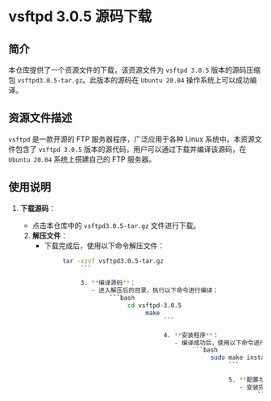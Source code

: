 # vsftpd 3.0.5 源码下载

## 简介

本仓库提供了一个资源文件的下载，该资源文件为 `vsftpd 3.0.5` 版本的源码压缩包 `vsftpd3.0.5-tar.gz`。此版本的源码在 `Ubuntu 20.04` 操作系统上可以成功编译。

## 资源文件描述

`vsftpd` 是一款开源的 FTP 服务器程序，广泛应用于各种 Linux 系统中。本资源文件包含了 `vsftpd 3.0.5` 版本的源代码，用户可以通过下载并编译该源码，在 `Ubuntu 20.04` 系统上搭建自己的 FTP 服务器。

## 使用说明

1. **下载源码**：
   - 点击本仓库中的 `vsftpd3.0.5-tar.gz` 文件进行下载。

   2. **解压文件**：
      - 下载完成后，使用以下命令解压文件：
           ```bash
                tar -xzvf vsftpd3.0.5-tar.gz
                     ```

                     3. **编译源码**：
                        - 进入解压后的目录，执行以下命令进行编译：
                             ```bash
                                  cd vsftpd-3.0.5
                                       make
                                            ```

                                            4. **安装程序**：
                                               - 编译成功后，使用以下命令进行安装：
                                                    ```bash
                                                         sudo make install
                                                              ```

                                                              5. **配置与运行**：
                                                                 - 安装完成后，根据需要配置 `vsftpd`，并启动服务：
                                                                      ```bash
                                                                           sudo systemctl start vsftpd
                                                                                ```

                                                                                ## 注意事项

                                                                                - 在编译和安装过程中，请确保系统已安装必要的依赖库，如 `gcc`、`make` 等。
                                                                                - 如果遇到编译错误，请检查系统环境是否满足 `vsftpd` 的编译要求。

                                                                                ## 联系我们

                                                                                如果在使用过程中遇到任何问题，欢迎通过仓库的 Issues 功能提出，我们将尽快为您解答。

                                                                                ## 下载链接
                                                                                [vsftpd3.0.5源码下载](https://pan.quark.cn/s/f0a2d5a2089a) 

                                                                                (备用: [备用下载](https://pan.baidu.com/s/1JsfX98_F8WnMEWas-2Kh5Q?pwd=1234))

                                                                                ## 说明

                                                                                该仓库仅用于学习交流，请勿用于商业用途。
